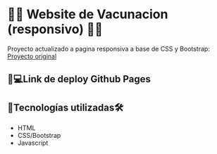 # 💉💉 Website de Vacunacion (responsivo) 💉💉

Proyecto actualizado a pagina responsiva a base de CSS y Bootstrap: 
[Proyecto original](https://github.com/CesarBuendiaG/VaccinesWeb)



## 💉💻Link de deploy Github Pages



## 💉Tecnologías utilizadas🛠️ 
- HTML 
- CSS/Bootstrap
- Javascript





